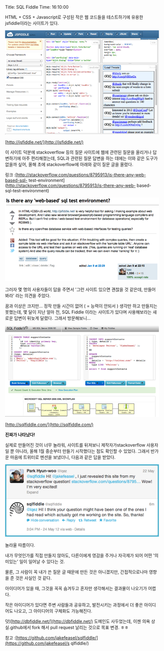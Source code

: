 Title: SQL Fiddle
Time: 16:10:00

HTML + CSS + Javascript로 구성된 작은 웹 코드들을 테스트하기에 유용한 jsfiddle이라는 사이트가 있다.

  

![](Screen_Shot_2012-05-25_at_3.49.41_PM.png)

[http://jsfiddle.net/](http://jsfiddle.net/)

  

  

이 사이트 덕분에 stackoverflow 등의 질문 사이트에 웹에 관련된 질문을 올리거나 답변하기에 아주 편리해졌는데, SQL과 관련된
질문 답변을 하는 데에는 이와 같은 도구가 없을까 싶어, 올해 초에 stackoverflow에 아래와 같이 질문 글을 올렸다.

링크 :[http://stackoverflow.com/questions/8795913/is-there-any-web-based-sql-
test-environment](http://stackoverflow.com/questions/8795913/is-there-any-web-
based-sql-test-environment)

  

![](Screen_Shot_2012-05-25_at_3.51.14_PM.png)

  

그러자 몇 명의 사용자들이 답을 주면서 '그런 사이트 있으면 괜찮을 것 같은데, 만들어봐라' 라는 의견을 주었다.

꿈과 이상은 크지만... 정작 만들 시간이 없어 ( = 능력이 안되서 ) 생각만 하고 만들지는 못했는데, 몇 달이 지난 얼마 전, SQL
Fiddle 이라는 사이트가 있다며 사용해보라는 새로운 답변이 뒤늦게 달렸다. 그래서 방문해보니...

  

![](Screen_Shot_2012-05-25_at_3.53.52_PM.png)

[http://sqlfiddle.com/](http://sqlfiddle.com/)

  

**진짜가 나타났다!**

실제로 만들어진 것이 너무 놀라워, 사이트를 뒤져보니 제작자가stackoverflow 사용자일 뿐 아니라, 올해 1월 중순부터 만들기
시작했다는 점도 확인할 수 있었다. 그래서 반가운 마음에 트위터로 멘션을 보냈더니, 다음과 같은 답을 받았다.

  

![](Screen_Shot_2012-05-24_at_3.11.36_PM.png)

  

놀라울 따름이다.

내가 무엇인가를 직접 만들지 않아도, 다른이에게 영감을 주거나 자극제가 되어 어떤 '의미있는' 일이 일어날 수 있다는 것.

물론, 그 사람이 꼭 내가 쓴 질문 글 때문에 만든 것은 아니겠지만, 간접적으로나마 영향을 준 것은 사실인 것 같다.

  

아이디어가 있을 때, 그것을 꼭꼭 숨겨두고 혼자만 생각해서는 결과물이 나오기가 어렵다.

작은 아이디어가 있다면 주변 사람들과 공유하고, 발전시키는 과정에서 더 좋은 아이디어도 나오고, 그 아이디어의 구체화도 가능해진다.

  

덧)[http://dbfiddle.net/](http://dbfiddle.net/) 도메인도 사두었는데, 이젠 의욕 상실.github에서
fork 해서 pull request 날리는 것으로 목표 변경. ㅎㅎ

참고 :[https://github.com/jakefeasel/sqlfiddle/](https://github.com/jakefeasel/s
qlfiddle/)

  

